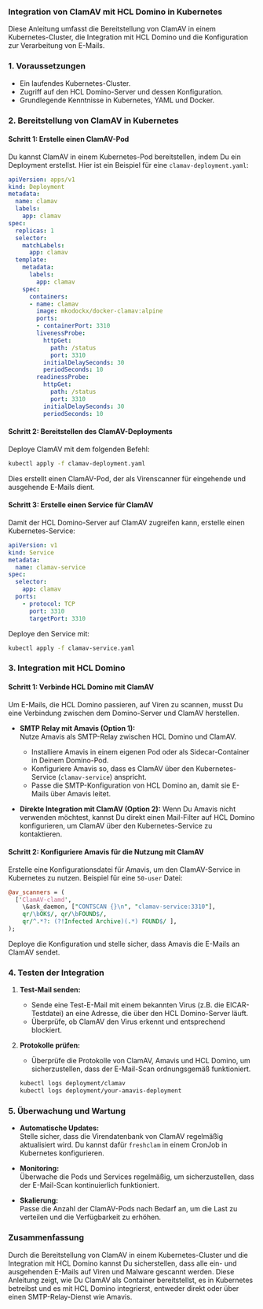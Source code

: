 ### Integration von ClamAV mit HCL Domino in Kubernetes 

Diese Anleitung umfasst die Bereitstellung von ClamAV in einem Kubernetes-Cluster, die Integration mit HCL Domino und die Konfiguration zur Verarbeitung von E-Mails.

### **1. Voraussetzungen**

- Ein laufendes Kubernetes-Cluster.
- Zugriff auf den HCL Domino-Server und dessen Konfiguration.
- Grundlegende Kenntnisse in Kubernetes, YAML und Docker.

### **2. Bereitstellung von ClamAV in Kubernetes**

#### **Schritt 1: Erstelle einen ClamAV-Pod**

Du kannst ClamAV in einem Kubernetes-Pod bereitstellen, indem Du ein Deployment erstellst. Hier ist ein Beispiel für eine `clamav-deployment.yaml`:

```yaml
apiVersion: apps/v1
kind: Deployment
metadata:
  name: clamav
  labels:
    app: clamav
spec:
  replicas: 1
  selector:
    matchLabels:
      app: clamav
  template:
    metadata:
      labels:
        app: clamav
    spec:
      containers:
      - name: clamav
        image: mkodockx/docker-clamav:alpine
        ports:
        - containerPort: 3310
        livenessProbe:
          httpGet:
            path: /status
            port: 3310
          initialDelaySeconds: 30
          periodSeconds: 10
        readinessProbe:
          httpGet:
            path: /status
            port: 3310
          initialDelaySeconds: 30
          periodSeconds: 10
```

#### **Schritt 2: Bereitstellen des ClamAV-Deployments**

Deploye ClamAV mit dem folgenden Befehl:

```bash
kubectl apply -f clamav-deployment.yaml
```

Dies erstellt einen ClamAV-Pod, der als Virenscanner für eingehende und ausgehende E-Mails dient.

#### **Schritt 3: Erstelle einen Service für ClamAV**

Damit der HCL Domino-Server auf ClamAV zugreifen kann, erstelle einen Kubernetes-Service:

```yaml
apiVersion: v1
kind: Service
metadata:
  name: clamav-service
spec:
  selector:
    app: clamav
  ports:
    - protocol: TCP
      port: 3310
      targetPort: 3310
```

Deploye den Service mit:

```bash
kubectl apply -f clamav-service.yaml
```

### **3. Integration mit HCL Domino**

#### **Schritt 1: Verbinde HCL Domino mit ClamAV**

Um E-Mails, die HCL Domino passieren, auf Viren zu scannen, musst Du eine Verbindung zwischen dem Domino-Server und ClamAV herstellen.

- **SMTP Relay mit Amavis (Option 1):**  
  Nutze Amavis als SMTP-Relay zwischen HCL Domino und ClamAV.

  - Installiere Amavis in einem eigenen Pod oder als Sidecar-Container in Deinem Domino-Pod.
  - Konfiguriere Amavis so, dass es ClamAV über den Kubernetes-Service (`clamav-service`) anspricht.
  - Passe die SMTP-Konfiguration von HCL Domino an, damit sie E-Mails über Amavis leitet.

- **Direkte Integration mit ClamAV (Option 2):**
  Wenn Du Amavis nicht verwenden möchtest, kannst Du direkt einen Mail-Filter auf HCL Domino konfigurieren, um ClamAV über den Kubernetes-Service zu kontaktieren.

#### **Schritt 2: Konfiguriere Amavis für die Nutzung mit ClamAV**

Erstelle eine Konfigurationsdatei für Amavis, um den ClamAV-Service in Kubernetes zu nutzen. Beispiel für eine `50-user` Datei:

```perl
@av_scanners = (
  ['ClamAV-clamd',
    \&ask_daemon, ["CONTSCAN {}\n", "clamav-service:3310"],
    qr/\bOK$/, qr/\bFOUND$/,
    qr/^.*?: (?!Infected Archive)(.*) FOUND$/ ],
);
```

Deploye die Konfiguration und stelle sicher, dass Amavis die E-Mails an ClamAV sendet.

### **4. Testen der Integration**

1. **Test-Mail senden:**  
   - Sende eine Test-E-Mail mit einem bekannten Virus (z.B. die EICAR-Testdatei) an eine Adresse, die über den HCL Domino-Server läuft.
   - Überprüfe, ob ClamAV den Virus erkennt und entsprechend blockiert.

2. **Protokolle prüfen:**  
   - Überprüfe die Protokolle von ClamAV, Amavis und HCL Domino, um sicherzustellen, dass der E-Mail-Scan ordnungsgemäß funktioniert.

   ```bash
   kubectl logs deployment/clamav
   kubectl logs deployment/your-amavis-deployment
   ```

### **5. Überwachung und Wartung**

- **Automatische Updates:**  
  Stelle sicher, dass die Virendatenbank von ClamAV regelmäßig aktualisiert wird. Du kannst dafür `freshclam` in einem CronJob in Kubernetes konfigurieren.

- **Monitoring:**  
  Überwache die Pods und Services regelmäßig, um sicherzustellen, dass der E-Mail-Scan kontinuierlich funktioniert.

- **Skalierung:**  
  Passe die Anzahl der ClamAV-Pods nach Bedarf an, um die Last zu verteilen und die Verfügbarkeit zu erhöhen.

### **Zusammenfassung**

Durch die Bereitstellung von ClamAV in einem Kubernetes-Cluster und die Integration mit HCL Domino kannst Du sicherstellen, dass alle ein- und ausgehenden E-Mails auf Viren und Malware gescannt werden. Diese Anleitung zeigt, wie Du ClamAV als Container bereitstellst, es in Kubernetes betreibst und es mit HCL Domino integrierst, entweder direkt oder über einen SMTP-Relay-Dienst wie Amavis.